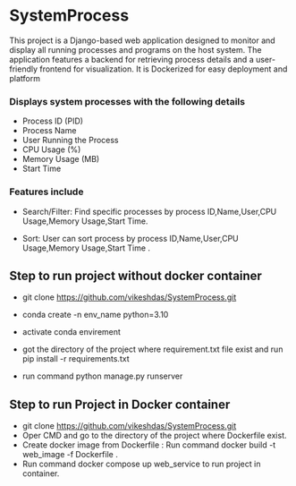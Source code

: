 # SystemProcess

This project is a Django-based web application designed to monitor and display all running processes and programs on the host system. The application features a backend for retrieving process details and a user-friendly frontend for visualization. It is Dockerized for easy deployment and platform

### Displays system processes with the following details
- Process ID (PID)
- Process Name
- User Running the Process
- CPU Usage (%)
- Memory Usage (MB)
- Start Time

### Features include
- Search/Filter: Find specific processes by process ID,Name,User,CPU Usage,Memory Usage,Start Time.

- Sort: User can sort process by process ID,Name,User,CPU Usage,Memory Usage,Start Time .

## Step to run project without docker container
- git clone https://github.com/vikeshdas/SystemProcess.git

- conda create -n env_name python=3.10

- activate conda envirement

- got the directory of the project where requirement.txt file exist and run pip install -r requirements.txt

- run command python manage.py runserver

## Step to run Project in Docker container

- git clone https://github.com/vikeshdas/SystemProcess.git
- Oper CMD and go to the directory of the project where Dockerfile exist.
- Create docker image from Dockerfile : Run command  docker build -t web_image -f Dockerfile .
- Run command docker compose up web_service to run project in container.
